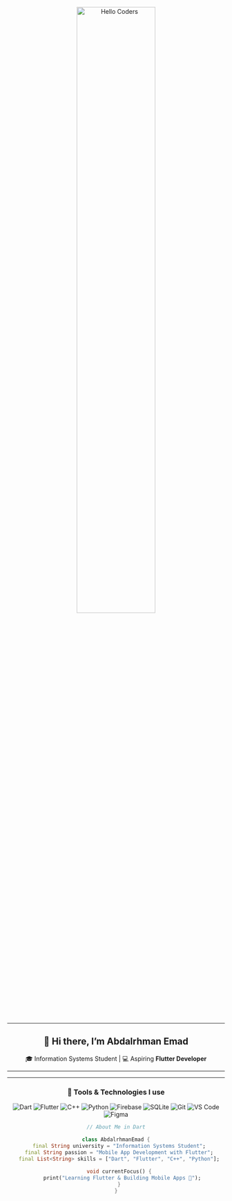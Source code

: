 <div align="center" width="50">

<img src="https://github.com/SP-XD/SP-XD/blob/main/images/hellocoders_rounded.gif?raw=true" alt="Hello Coders" width="60%"/> <br>

---

## 👋 Hi there, I’m **Abdalrhman Emad**  
🎓 Information Systems Student | 💻 Aspiring **Flutter Developer**  

---


---

### 🚀 Tools & Technologies I use  

![Dart](https://img.shields.io/badge/Dart-0175C2?style=flat&logo=dart&logoColor=white)
![Flutter](https://img.shields.io/badge/Flutter-%2302569B.svg?style=flat&logo=flutter&logoColor=white)
![C++](https://img.shields.io/badge/C%2B%2B-00599C?style=flat&logo=c%2B%2B&logoColor=white)
![Python](https://img.shields.io/badge/Python-FFD43B?style=flat&logo=python&logoColor=darkgreen)
![Firebase](https://img.shields.io/badge/firebase-ffca28?style=flat&logo=firebase&logoColor=black)
![SQLite](https://img.shields.io/badge/SQLite-07405E?style=flat&logo=sqlite&logoColor=white)
![Git](https://img.shields.io/badge/GIT-E44C30?style=flat&logo=git&logoColor=white)
![VS Code](https://img.shields.io/badge/Visual_Studio_Code-0078D4?style=flat&logo=visual%20studio%20code&logoColor=white)
![Figma](https://img.shields.io/badge/Figma-F24E1E?style=flat&logo=figma&logoColor=white)

```dart
// About Me in Dart

class AbdalrhmanEmad {
  final String university = "Information Systems Student";
  final String passion = "Mobile App Development with Flutter";
  final List<String> skills = ["Dart", "Flutter", "C++", "Python"];
  
  void currentFocus() {
    print("Learning Flutter & Building Mobile Apps 🚀");
  }
}
